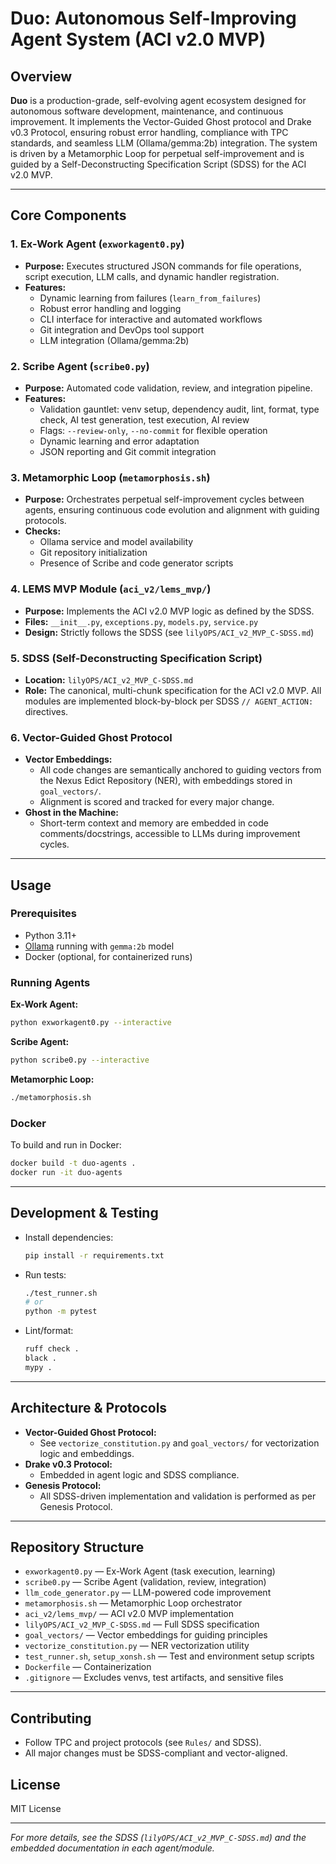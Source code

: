 # Duo: Autonomous Self-Improving Agent System (ACI v2.0 MVP)

## Overview

**Duo** is a production-grade, self-evolving agent ecosystem designed for autonomous software development, maintenance, and continuous improvement. It implements the Vector-Guided Ghost protocol and Drake v0.3 Protocol, ensuring robust error handling, compliance with TPC standards, and seamless LLM (Ollama/gemma:2b) integration. The system is driven by a Metamorphic Loop for perpetual self-improvement and is guided by a Self-Deconstructing Specification Script (SDSS) for the ACI v2.0 MVP.

---

## Core Components

### 1. Ex-Work Agent (`exworkagent0.py`)
- **Purpose:** Executes structured JSON commands for file operations, script execution, LLM calls, and dynamic handler registration.
- **Features:**
  - Dynamic learning from failures (`learn_from_failures`)
  - Robust error handling and logging
  - CLI interface for interactive and automated workflows
  - Git integration and DevOps tool support
  - LLM integration (Ollama/gemma:2b)

### 2. Scribe Agent (`scribe0.py`)
- **Purpose:** Automated code validation, review, and integration pipeline.
- **Features:**
  - Validation gauntlet: venv setup, dependency audit, lint, format, type check, AI test generation, test execution, AI review
  - Flags: `--review-only`, `--no-commit` for flexible operation
  - Dynamic learning and error adaptation
  - JSON reporting and Git commit integration

### 3. Metamorphic Loop (`metamorphosis.sh`)
- **Purpose:** Orchestrates perpetual self-improvement cycles between agents, ensuring continuous code evolution and alignment with guiding protocols.
- **Checks:**
  - Ollama service and model availability
  - Git repository initialization
  - Presence of Scribe and code generator scripts

### 4. LEMS MVP Module (`aci_v2/lems_mvp/`)
- **Purpose:** Implements the ACI v2.0 MVP logic as defined by the SDSS.
- **Files:** `__init__.py`, `exceptions.py`, `models.py`, `service.py`
- **Design:** Strictly follows the SDSS (see `lilyOPS/ACI_v2_MVP_C-SDSS.md`)

### 5. SDSS (Self-Deconstructing Specification Script)
- **Location:** `lilyOPS/ACI_v2_MVP_C-SDSS.md`
- **Role:** The canonical, multi-chunk specification for the ACI v2.0 MVP. All modules are implemented block-by-block per SDSS `// AGENT_ACTION:` directives.

### 6. Vector-Guided Ghost Protocol
- **Vector Embeddings:**
  - All code changes are semantically anchored to guiding vectors from the Nexus Edict Repository (NER), with embeddings stored in `goal_vectors/`.
  - Alignment is scored and tracked for every major change.
- **Ghost in the Machine:**
  - Short-term context and memory are embedded in code comments/docstrings, accessible to LLMs during improvement cycles.

---

## Usage

### Prerequisites
- Python 3.11+
- [Ollama](https://ollama.com/) running with `gemma:2b` model
- Docker (optional, for containerized runs)

### Running Agents

**Ex-Work Agent:**
```bash
python exworkagent0.py --interactive
```

**Scribe Agent:**
```bash
python scribe0.py --interactive
```

**Metamorphic Loop:**
```bash
./metamorphosis.sh
```

### Docker
To build and run in Docker:
```bash
docker build -t duo-agents .
docker run -it duo-agents
```

---

## Development & Testing

- Install dependencies:
  ```bash
  pip install -r requirements.txt
  ```
- Run tests:
  ```bash
  ./test_runner.sh
  # or
  python -m pytest
  ```
- Lint/format:
  ```bash
  ruff check .
  black .
  mypy .
  ```

---

## Architecture & Protocols

- **Vector-Guided Ghost Protocol:**
  - See `vectorize_constitution.py` and `goal_vectors/` for vectorization logic and embeddings.
- **Drake v0.3 Protocol:**
  - Embedded in agent logic and SDSS compliance.
- **Genesis Protocol:**
  - All SDSS-driven implementation and validation is performed as per Genesis Protocol.

---

## Repository Structure

- `exworkagent0.py` — Ex-Work Agent (task execution, learning)
- `scribe0.py` — Scribe Agent (validation, review, integration)
- `llm_code_generator.py` — LLM-powered code improvement
- `metamorphosis.sh` — Metamorphic Loop orchestrator
- `aci_v2/lems_mvp/` — ACI v2.0 MVP implementation
- `lilyOPS/ACI_v2_MVP_C-SDSS.md` — Full SDSS specification
- `goal_vectors/` — Vector embeddings for guiding principles
- `vectorize_constitution.py` — NER vectorization utility
- `test_runner.sh`, `setup_xonsh.sh` — Test and environment setup scripts
- `Dockerfile` — Containerization
- `.gitignore` — Excludes venvs, test artifacts, and sensitive files

---

## Contributing
- Follow TPC and project protocols (see `Rules/` and SDSS).
- All major changes must be SDSS-compliant and vector-aligned.

## License
MIT License

---

*For more details, see the SDSS (`lilyOPS/ACI_v2_MVP_C-SDSS.md`) and the embedded documentation in each agent/module.*
